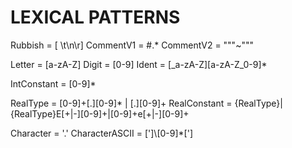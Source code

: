 # LEXICAL PATTERNS

Rubbish = [ \t\n\r]
CommentV1 = #.*
CommentV2 = \"""~\"""

Letter = [a-zA-Z]
Digit  = [0-9]
Ident = [_a-zA-Z][a-zA-Z_0-9]*

IntConstant = [0-9]*


RealType = [0-9]+[.][0-9]* | [.][0-9]+
RealConstant = {RealType}|{RealType}E[+|-][0-9]+|[0-9]+e[+|-][0-9]+


Character = \'.\'
CharacterASCII = [']\\[0-9]*[']


																																																																	
